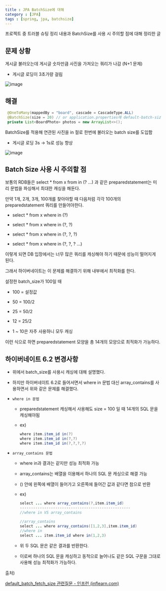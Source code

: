 ```yaml
---
title : JPA BatchSize에 대해
category : [JPA]
tags : [spring, jpa, batchsize]
---
```




프로젝트 중 트러블 슈팅 정리 내용과 BatchSize를 사용 시 주의할 점에 대해 정리한 글



## 문제 상황

게시글 불러오는데 게시글 숫자만큼 사진을 가져오는 쿼리가 나감 (N+1 문제)

- 게시글 로딩이 3초가량 걸림

![image](https://github.com/user-attachments/assets/eca24d39-153f-44be-8143-45f6948ff2d8)



## 해결

```java
 @OneToMany(mappedBy = "board", cascade = CascadeType.ALL)
 @BatchSize(size = 20) // or application.properties에 default-batch-size 설정
 private List<BoardPhoto> photos = new ArrayList<>();
```

BatchSize를 적용해  연관된 사진을 in 절로 한번에 불러오는 batch size를 도입함

- 게시글 로딩 3s -> 1s로 성능 향상

![image](https://github.com/user-attachments/assets/bc7a393b-c1f3-4c4a-84d4-7de00c5c8093)



## Batch Size 사용 시 주의할 점

보통의 RDB들은 select * from x from in (? ...) 과 같은 preparedstatement는 미리 문법을 파싱해서 최대한 캐싱을 해둔다.

만약 1개, 2개, 3개, 100개를 찾아야할 때 다음처럼 각각 100개의 preparedstatement 쿼리를 만들어야한다.

- select * from x where in (?)

- select * from x where in (?, ?)

- select * from x where in (?, ?, ?)

- select * from x where in (?, ?, ? ...)

이렇게 되면 DB 입장에서는 너무 많은 쿼리를 캐싱해야 하기 때문에 성능이 떨어지게 된다.

그래서 하이버네이트는 이 문제를 해결하기 위해 내부에서 최적화를 한다.

설정한 batch_size가 100일 때

- 100 = 설정값
- 50 = 100/2
- 25 = 50/2
- 12 = 25/2

- 1 ~ 10은 자주 사용하니 모두 캐싱

이런 식으로 하면 preparedstatement 모양을 총 14개의 모양으로 최적화가 가능하다.



## 하이버네이트 6.2 변경사항

- 위에서 batch_size를 사용시 캐싱에 대해 설명했다.

- 하지만 하이버네이트 6.2로 들어서면서 where in 문법 대신 array_contains를 사용하면서 위와 같은 문제를 해결했다.

- `where in 문법`

  - preparedstatement 캐싱해서 사용해도 size = 100 일 때 14개의 SQL 문을 캐싱해야됨

  - ex)

    ```java
    where item.item_id in(?)
    where item.item_id in(?,?)
    where item.item_id in(?,?,?,?)
    ```

- `array_contains 문법`

  - where in과 결과는 같지만 성능 최적화 가능

  - array_contains는 배열을 이용해서 하나의 SQL 문 캐싱으로 해결 가능

  - () 안에 왼쪽에 배열이 들어가고 오른쪽에 들어간 값과 같다면 참으로 반환

  - ex)

    ```java
    select ... where array_contains(?,item.item_id)
    --------------------------------------------------
    //where in VS array_contains
        
    //array_contains
    select ... where array_contains([1,2,3],item.item_id) 
    //where in
    select ... item.item_id where in(1,2,3)
    ```
  
  - 위 두 SQL 문은 같은 결과를 반환한다.
  
  - 이로써 하나의 SQL 문을 캐싱하고 동적으로 늘어나도 같은 SQL 구문을 그대로 사용해 성능 최적화가 가능하다.



출처)

[default_batch_fetch_size 관련질문 - 인프런 (inflearn.com)](https://www.inflearn.com/questions/34469/default-batch-fetch-size-관련질문)

